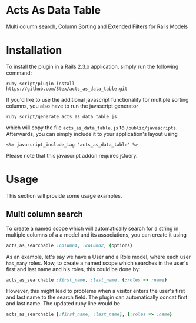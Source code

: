 Acts As Data Table
==================

Multi column search, Column Sorting and Extended Filters for Rails Models

Installation
============

To install the plugin in a Rails 2.3.x application, simply run the following command:

    ruby script/plugin install https://github.com/Stex/acts_as_data_table.git
    
If you'd like to use the additional javascript functionality for multiple
sorting columns, you also have to run the javascript generator

    ruby script/generate acts_as_data_table js
    
which will copy the file `acts_as_data_table.js` to `/public/javascripts`.
Afterwards, you can simply include it to your application's layout using

    <%= javascript_include_tag 'acts_as_data_table' %>
    
Please note that this javascript addon requires jQuery.

Usage
=====

This section will provide some usage examples.

Multi column search
-------------------

To create a named scope which will automatically search for a string in multiple
columns of a a model and its associations, you can create it using

``` ruby
acts_as_searchable :column1, :column2, {options}
```
As an example, let's say we have a User and a Role model, where each user `has_many` roles. 
Now, to create a named scope which searches in the user's first and last name and his roles, 
this could be done by:

``` ruby
acts_as_searchable :first_name, :last_name, {:roles => :name}
```

However, this might lead to problems when a visitor enters the user's first and last name to the search field.
The plugin can automatically concat first and last name. The updated ruby line would be

``` ruby
acts_as_searchable [:first_name, :last_name], {:roles => :name}
```
